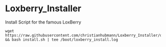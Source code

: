 # Loxberry_Installer
Install Script for the famous LoxBerry

````
wget https://raw.githubusercontent.com/christianhubmann/Loxberry_Installer/develop/install.sh && bash install.sh | tee /boot/loxberry_install.log
````